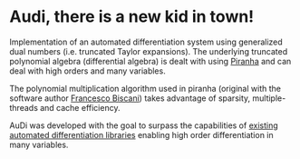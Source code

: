 # Audi, there is a new kid in town!

Implementation of an automated differentiation system using generalized dual numbers (i.e. truncated Taylor expansions). The underlying truncated polynomial algebra (differential algebra) is dealt with using [Piranha](https://github.com/bluescarni/piranha) and can deal with high orders and many variables. 

The polynomial multiplication algorithm used in piranha (original with the software author [Francesco Biscani](https://github.com/bluescarni)) takes advantage of sparsity, multiple-threads and cache efficiency. 

AuDi was developed with the goal to surpass the capabilities of [existing automated differentiation libraries](http://www.autodiff.org/?module=Tools) enabling high order differentiation in many variables.

